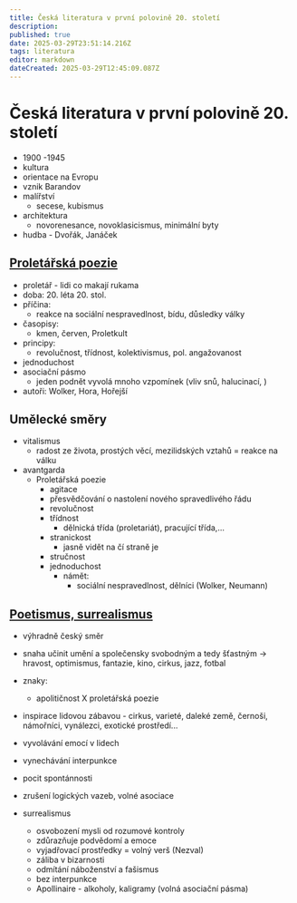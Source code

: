 ```yaml
---
title: Česká literatura v první polovině 20. století
description: 
published: true
date: 2025-03-29T23:51:14.216Z
tags: literatura
editor: markdown
dateCreated: 2025-03-29T12:45:09.087Z
---
```


# Česká literatura v první polovině 20. století
- 1900 -1945
- kultura
- orientace na Evropu
- vznik Barandov
- malířství
	- secese, kubismus
- architektura
	- novorenesance, novoklasicismus, minimální byty
- hudba - Dvořák, Janáček

## [**Proletářská poezie**](/cs/literatura/historie/ceska-lit-1pol-20stol/proletari)
- proletář - lidi co makají rukama
- doba: 20. léta 20. stol.
- příčina:
	- reakce na sociální nespravedlnost, bídu, důsledky války
- časopisy:
	- kmen, červen, Proletkult
- principy:
	- revolučnost, třídnost, kolektivismus, pol. angažovanost
- jednoduchost
- asociační pásmo
	- jeden podnět vyvolá mnoho vzpomínek (vliv snů, halucinací, )
- autoři: Wolker, Hora, Hořejší

## Umělecké směry
- vitalismus
	- radost ze života, prostých věcí, mezilidských vztahů = reakce na válku
- avantgarda
	- Proletářská poezie
		- agitace
		- přesvědčování o nastolení nového spravedlivého řádu
		- revolučnost
		- třídnost
			- dělnická třída (proletariát), pracující třída,...
		- stranickost
			- jasně vidět na čí straně je
		- stručnost
		- jednoduchost
			- námět:
				- sociální nespravedlnost, dělníci (Wolker, Neumann)

## [Poetismus, surrealismus](/cs/literatura/historie/ceska-lit-1pol-20stol/poetismus-surrealismus)
- výhradně český směr
- snaha učinit umění a společensky svobodným a tedy šťastným -> hravost, optimismus, fantazie, kino, cirkus, jazz, fotbal
- znaky: 
	- apolitičnost X proletářská poezie
- inspirace lidovou zábavou  - cirkus, varieté, daleké země, černoši, námořníci, vynálezci, exotické prostředí...
- vyvolávání emocí v lidech
- vynechávání interpunkce
- pocit spontánnosti
- zrušení logických vazeb, volné asociace

- surrealismus
	- osvobození mysli od rozumové kontroly
	- zdůrazňuje podvědomí a emoce
	- vyjadřovací prostředky = volný verš (Nezval)
	- záliba v bizarnosti
	- odmítání náboženství a fašismus
	- bez interpunkce
	- Apollinaire - alkoholy, kaligramy (volná asociační pásma)